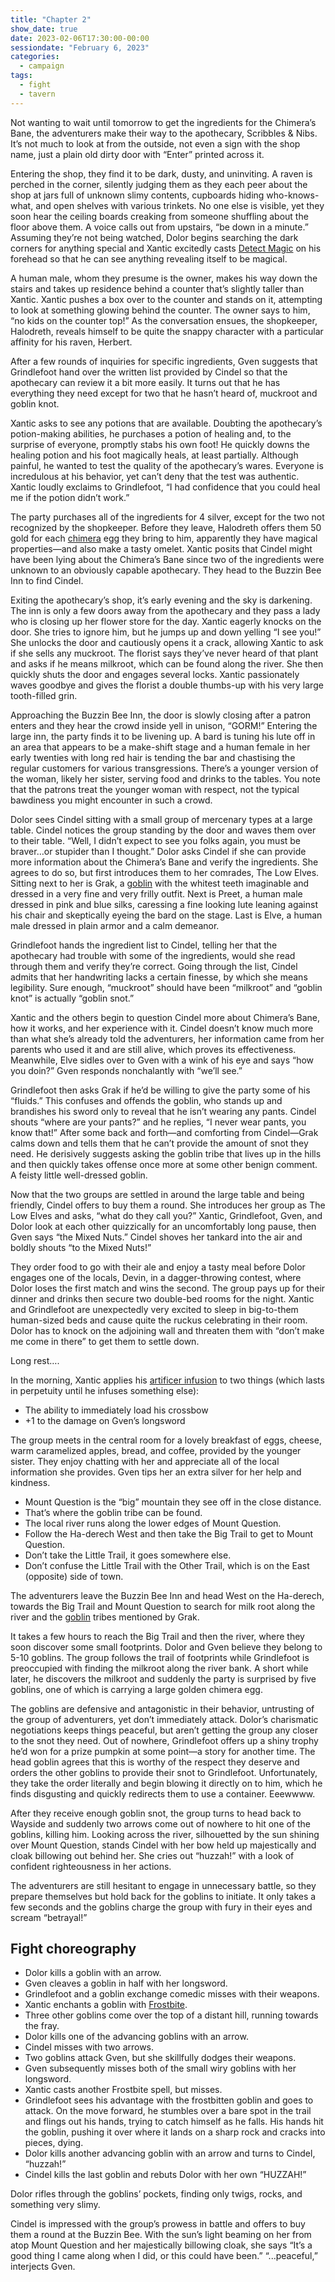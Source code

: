```yaml
---
title: "Chapter 2"
show_date: true
date: 2023-02-06T17:30:00-00:00
sessiondate: "February 6, 2023"
categories:
  - campaign
tags:
  - fight
  - tavern
---
```


Not wanting to wait until tomorrow to get the ingredients for the Chimera’s Bane, the adventurers
make their way to the apothecary, Scribbles & Nibs. It’s not much to look at from the outside, not
even a sign with the shop name, just a plain old dirty door with “Enter” printed across it.

Entering the shop, they find it to be dark, dusty, and uninviting. A raven is perched in the corner,
silently judging them as they each peer about the shop at jars full of unknown slimy contents,
cupboards hiding who-knows-what, and open shelves with various trinkets. No one else is visible,
yet they soon hear the ceiling boards creaking from someone shuffling about the floor above them.
A voice calls out from upstairs, “be down in a minute.” Assuming they’re not being watched, Dolor
begins searching the dark corners for anything special and Xantic excitedly casts
[Detect Magic](https://www.dndbeyond.com/spells/detect-magic) on his forehead so that he can see
anything revealing itself to be magical. 

A human male, whom they presume is the owner, makes his way down the stairs and takes up residence
behind a counter that’s slightly taller than Xantic. Xantic pushes a box over to the counter and
stands on it, attempting to look at something glowing behind the counter. The owner says to him,
“no kids on the counter top!” As the conversation ensues, the shopkeeper, Halodreth, reveals himself
to be quite the snappy character with a particular affinity for his raven, Herbert.

After a few rounds of inquiries for specific ingredients, Gven suggests that Grindlefoot hand over
the written list provided by Cindel so that the apothecary can review it a bit more easily. It turns
out that he has everything they need except for two that he hasn’t heard of, muckroot and goblin knot.

Xantic asks to see any potions that are available. Doubting the apothecary’s potion-making abilities,
he purchases a potion of healing and, to the surprise of everyone, promptly stabs his own foot! He
quickly downs the healing potion and his foot magically heals, at least partially. Although painful,
he wanted to test the quality of the apothecary’s wares. Everyone is incredulous at his behavior, yet
can’t deny that the test was authentic. Xantic loudly exclaims to Grindlefoot, “I had confidence that
you could heal me if the potion didn’t work.”

The party purchases all of the ingredients for 4 silver, except for the two not recognized by the
shopkeeper. Before they leave, Halodreth offers them 50 gold for each
[chimera](https://forgottenrealms.fandom.com/wiki/Chimera) egg they bring to him,
apparently they have magical properties—and also make a tasty omelet. Xantic posits that Cindel might
have been lying about the Chimera’s Bane since two of the ingredients were unknown to an obviously
capable apothecary. They head to the Buzzin Bee Inn to find Cindel.

Exiting the apothecary’s shop, it’s early evening and the sky is darkening. The inn is only a few
doors away from the apothecary and they pass a lady who is closing up her flower store for the day.
Xantic eagerly knocks on the door. She tries to ignore him, but he jumps up and down yelling “I see
you!” She unlocks the door and cautiously opens it a crack, allowing Xantic to ask if she sells any
muckroot. The florist says they’ve never heard of that plant and asks if he means milkroot, which
can be found along the river. She then quickly shuts the door and engages several locks. Xantic
passionately waves goodbye and gives the florist a double thumbs-up with his very large tooth-filled
grin.

Approaching the Buzzin Bee Inn, the door is slowly closing after a patron enters and they hear the
crowd inside yell in unison, “GORM!” Entering the large inn, the party finds it to be livening up.
A bard is tuning his lute off in an area that appears to be a make-shift stage and a human female
in her early twenties with long red hair is tending the bar and chastising the regular customers for
various transgressions. There’s a younger version of the woman, likely her sister, serving food and
drinks to the tables. You note that the patrons treat the younger woman with respect, not the typical
bawdiness you might encounter in such a crowd.

Dolor sees Cindel sitting with a small group of mercenary types at a large table. Cindel notices the
group standing by the door and waves them over to their table. “Well, I didn’t expect to see you folks
again, you must be braver…or stupider than I thought.” Dolor asks Cindel if she can provide more
information about the Chimera’s Bane and verify the ingredients. She agrees to do so, but first
introduces them to her comrades, The Low Elves. Sitting next to her is Grak, a [goblin](https://www.dndbeyond.com/monsters/16907-goblin)
with the whitest teeth imaginable and dressed in a very fine and very frilly outfit. Next is Preet, a
human male dressed in pink and blue silks, caressing a fine looking lute leaning against his chair and
skeptically eyeing the bard on the stage. Last is Elve, a human male dressed in plain armor and a calm
demeanor.

Grindlefoot hands the ingredient list to Cindel, telling her that the apothecary had trouble with some
of the ingredients, would she read through them and verify they’re correct. Going through the list,
Cindel admits that her handwriting lacks a certain finesse, by which she means legibility. Sure enough,
“muckroot” should have been “milkroot” and “goblin knot” is actually “goblin snot.”

Xantic and the others begin to question Cindel more about Chimera’s Bane, how it works, and her
experience with it. Cindel doesn’t know much more than what she’s already told the adventurers, her
information came from her parents who used it and are still alive, which proves its effectiveness.
Meanwhile, Elve sidles over to Gven with a wink of his eye and says “how you doin?” Gven responds
nonchalantly with “we’ll see.”

Grindlefoot then asks Grak if he’d be willing to give the party some of his “fluids.” This confuses
and offends the goblin, who stands up and brandishes his sword only to reveal that he isn’t wearing
any pants. Cindel shouts “where are your pants?” and he replies, “I never wear pants, you know that!”
After some back and forth—and comforting from Cindel—Grak calms down and tells them that he can’t
provide the amount of snot they need. He derisively suggests asking the goblin tribe that lives up
in the hills and then quickly takes offense once more at some other benign comment. A feisty little
well-dressed goblin.

Now that the two groups are settled in around the large table and being friendly, Cindel offers to
buy them a round. She introduces her group as The Low Elves and asks, “what do they call you?” Xantic,
Grindlefoot, Gven, and Dolor look at each other quizzically for an uncomfortably long pause, then Gven
says “the Mixed Nuts.” Cindel shoves her tankard into the air and boldly shouts “to the Mixed Nuts!”

They order food to go with their ale and enjoy a tasty meal before Dolor engages one of the locals,
Devin, in a dagger-throwing contest, where Dolor loses the first match and wins the second. The
group pays up for their dinner and drinks then secure two double-bed rooms for the night. Xantic and
Grindlefoot are unexpectedly very excited to sleep in big-to-them human-sized beds and cause quite
the ruckus celebrating in their room. Dolor has to knock on the adjoining wall and threaten them with
“don’t make me come in there” to get them to settle down.

Long rest….

In the morning, Xantic applies his [artificer infusion](https://dnd5e.wikidot.com/artificer:infusions)
to two things (which lasts in perpetuity until he infuses something else):

-   The ability to immediately load his crossbow
-   +1 to the damage on Gven’s longsword

The group meets in the central room for a lovely breakfast of eggs, cheese, warm caramelized apples,
bread, and coffee, provided by the younger sister. They enjoy chatting with her and appreciate
all of the local information she provides. Gven tips her an extra silver for her help and kindness.

-   Mount Question is the “big” mountain they see off in the close distance.
-   That’s where the goblin tribe can be found.
-   The local river runs along the lower edges of Mount Question.
-   Follow the Ha-derech West and then take the Big Trail to get to Mount Question.
-   Don’t take the Little Trail, it goes somewhere else.
-   Don’t confuse the Little Trail with the Other Trail, which is on the East (opposite) side of town.

The adventurers leave the Buzzin Bee Inn and head West on the Ha-derech, towards the Big Trail and Mount
Question to search for milk root along the river and the [goblin](https://www.dndbeyond.com/monsters/16907-goblin)
tribes mentioned by Grak.

It takes a few hours to reach the Big Trail and then the river, where they soon discover some small
footprints. Dolor and Gven believe they belong to 5-10 goblins. The group follows the trail of footprints
while Grindlefoot is preoccupied with finding the milkroot along the river bank. A short while later, he
discovers the milkroot and suddenly the party is surprised by five goblins, one of which is carrying a
large golden chimera egg.

The goblins are defensive and antagonistic in their behavior, untrusting of the group of adventurers, yet
don’t immediately attack. Dolor’s charismatic negotiations keeps things peaceful, but aren’t getting the
group any closer to the snot they need. Out of nowhere, Grindlefoot offers up a shiny trophy he’d won for
a prize pumpkin at some point—a story for another time. The head goblin agrees that this is worthy of the
respect they deserve and orders the other goblins to provide their snot to Grindlefoot. Unfortunately,
they take the order literally and begin blowing it directly on to him, which he finds disgusting and
quickly redirects them to use a container. Eeewwww.

After they receive enough goblin snot, the group turns to head back to Wayside and suddenly two arrows
come out of nowhere to hit one of the goblins, killing him. Looking across the river, silhouetted by the
sun shining over Mount Question, stands Cindel with her bow held up majestically and cloak billowing out
behind her. She cries out “huzzah!” with a look of confident righteousness in her actions.

The adventurers are still hesitant to engage in unnecessary battle, so they prepare themselves but hold
back for the goblins to initiate. It only takes a few seconds and the goblins charge the group with fury
in their eyes and scream “betrayal!”

## Fight choreography

-   Dolor kills a goblin with an arrow.
-   Gven cleaves a goblin in half with her longsword.
-   Grindlefoot and a goblin exchange comedic misses with their weapons.
-   Xantic enchants a goblin with [Frostbite](https://www.dndbeyond.com/spells/frostbite).
-   Three other goblins come over the top of a distant hill, running towards the fray.
-   Dolor kills one of the advancing goblins with an arrow.
-   Cindel misses with two arrows.
-   Two goblins attack Gven, but she skillfully dodges their weapons.
-   Gven subsequently misses both of the small wiry goblins with her longsword.
-   Xantic casts another Frostbite spell, but misses.
-   Grindlefoot sees his advantage with the frostbitten goblin and goes to attack. On the move forward,
    he stumbles over a bare spot in the trail and flings out his hands, trying to catch himself as he falls.
    His hands hit the goblin, pushing it over where it lands on a sharp rock and cracks into pieces, dying.
-   Dolor kills another advancing goblin with an arrow and turns to Cindel, “huzzah!”
-   Cindel kills the last goblin and rebuts Dolor with her own “HUZZAH!”

Dolor rifles through the goblins’ pockets, finding only twigs, rocks, and something very slimy.

Cindel is impressed with the group’s prowess in battle and offers to buy them a round at the Buzzin
Bee. With the sun’s light beaming on her from atop Mount Question and her majestically billowing cloak,
she says “It’s a good thing I came along when I did, or this could have been.” “...peaceful,” interjects
Gven.
